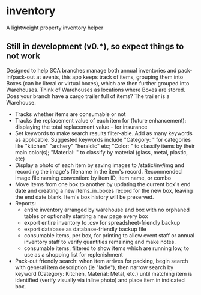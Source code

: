 # inventory
A lightweight property inventory helper

## Still in development (v0.*), so expect things to not work

Designed to help SCA branches manage both annual inventories and pack-in/pack-out at events, this app keeps track of items, grouping them into Boxes (can be literal or virtual boxes), which are then further grouped into Warehouses. Think of Warehouses as locations where Boxes are stored. Does your branch have a cargo trailer full of items? The trailer is a Warehouse.

* Tracks whether items are consumable or not
* Tracks the replacement value of each item for (future enhancement): displaying the total replacement value - for insurance
* Set keywords to make search results filter-able. Add as many keywords as applicable. Suggested keywords include "Category: <category>" for categories like "kitchen" "archery" "heraldic" etc; "Color: <color>" to classify items by their main color(s); "Material: <material>" to classify by material (glass, metal, plastic, etc)
* Display a photo of each item by saving images to /static/inv/img and recording the image's filename in the item's record. Recommended image file naming convention: by item ID, item name, or combo
* Move items from one box to another by updating the current box's end date and creating a new items_in_boxes record for the new box, leaving the end date blank. Item's box history will be preserved.
* Reports: 
  * entire inventory arranged by warehouse and box with no orphaned tables or optionally starting a new page every box
  * export entire inventory to .csv for spreadsheet-friendly backup
  * export database as database-friendly backup file
  * consumable items, per box, for printing to allow event staff or annual inventory staff to verify quantities remaining and make notes.
  * consumable items, filtered to show items which are running low, to use as a shopping list for replenishment
* Pack-out friendly search: when item arrives for packing, begin search with general item description (ie "ladle"), then narrow search by keyword (Category: Kitchen, Material: Metal, etc.) until matching item is identified (verify visually via inline photo) and place item in indicated box.

